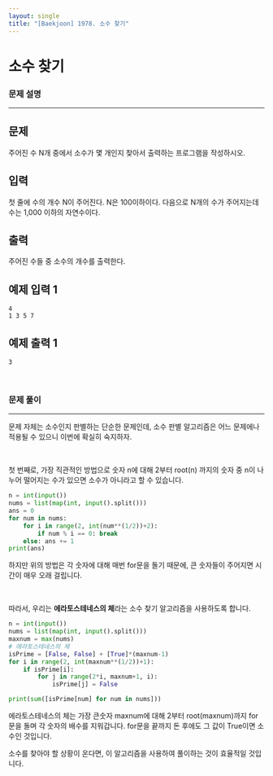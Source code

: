 ```yaml
---
layout: single
title: "[Baekjoon] 1978. 소수 찾기"
---
```




# 소수 찾기

### 문제 설명

---

## 문제

주어진 수 N개 중에서 소수가 몇 개인지 찾아서 출력하는 프로그램을 작성하시오.

## 입력

첫 줄에 수의 개수 N이 주어진다. N은 100이하이다. 다음으로 N개의 수가 주어지는데 수는 1,000 이하의 자연수이다.

## 출력

주어진 수들 중 소수의 개수를 출력한다.

## 예제 입력 1 

```
4
1 3 5 7
```

## 예제 출력 1 

```
3
```

<br>

### 문제 풀이

---

문제 자체는 소수인지 판별하는 단순한 문제인데, 소수 판별 알고리즘은 어느 문제에나 적용될 수 있으니 이번에 확실히 숙지하자. 

<br>

첫 번째로, 가장 직관적인 방법으로 숫자 n에 대해 2부터 root(n) 까지의 숫자 중 n이 나누어 떨어지는 수가 있으면 소수가 아니라고 할 수 있습니다. 

```python
n = int(input())
nums = list(map(int, input().split()))
ans = 0
for num in nums:
    for i in range(2, int(num**(1/2))+2):
        if num % i == 0: break
    else: ans += 1
print(ans)
```

하지만 위의 방법은 각 숫자에 대해 매번 for문을 돌기 때문에, 큰 숫자들이 주어지면 시간이 매우 오래 걸립니다. 

<br>

따라서, 우리는 **에라토스테네스의 체**라는 소수 찾기 알고리즘을 사용하도록 합니다. 

```python
n = int(input())
nums = list(map(int, input().split()))
maxnum = max(nums)
# 에라토스테네스의 체
isPrime = [False, False] + [True]*(maxnum-1)
for i in range(2, int(maxnum**(1/2))+1):
    if isPrime[i]:
        for j in range(2*i, maxnum+1, i):
            isPrime[j] = False

print(sum([isPrime[num] for num in nums]))
```

에라토스테네스의 체는 가장 큰숫자 maxnum에 대해 2부터 root(maxnum)까지 for문을 돌며 각 숫자의 배수를 지워갑니다. for문을 끝까지 돈 후에도 그 값이 True이면 소수인 것입니다. 

소수를 찾아야 할 상황이 온다면, 이 알고리즘을 사용하여 풀이하는 것이 효율적일 것입니다. 
